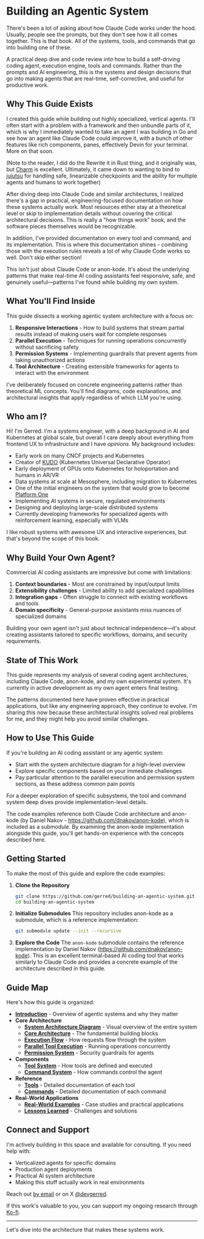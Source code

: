 # Building an Agentic System

There's been a lot of asking about how Claude Code works under the hood. Usually, people see the prompts, but they don't see how it all comes together. This is that book. All of the systems, tools, and commands that go into building one of these.

A practical deep dive and code review into how to build a self-driving coding agent, execution engine, tools and commands. Rather than the prompts and AI engineering, this is the systems and design decisions that go into making agents that are real-time, self-corrective, and useful for productive work.

## Why This Guide Exists

I created this guide while building out highly specialized, vertical agents. I'll often start with a problem with a framework and then unbundle parts of it, which is why I immediately wanted to take an agent I was building in Go and see how an agent like Claude Code could improve it, with a bunch of other features like rich components, panes, effectively Devin for your terminal. More on that soon.

(Note to the reader, I did do the Rewrite it in Rust thing, and it originally was, but [Charm](https://charm.sh) is excellent. Ultimately, it came down to wanting to bind to [jujutsu](https://github.com/jj-vcs/jj) for handling safe, linearizable checkpoints and the ability for multiple agents and humans to work together)

After diving deep into Claude Code and similar architectures, I realized there's a gap in practical, engineering-focused documentation on how these systems actually work. Most resources either stay at a theoretical level or skip to implementation details without covering the critical architectural decisions. This is really a "how things work" book, and the software pieces themselves would be recognizable.

In addition, I've provided documentation on every tool and command, and its implementation. This is where this documentation shines - combining those with the execution rules reveals a lot of why Claude Code works so well. Don't skip either section!

This isn't just about Claude Code or anon-kode. It's about the underlying patterns that make real-time AI coding assistants feel responsive, safe, and genuinely useful—patterns I've found while building my own system.

## What You'll Find Inside

This guide dissects a working agentic system architecture with a focus on:

1. **Responsive Interactions** - How to build systems that stream partial results instead of making users wait for complete responses
2. **Parallel Execution** - Techniques for running operations concurrently without sacrificing safety
3. **Permission Systems** - Implementing guardrails that prevent agents from taking unauthorized actions
4. **Tool Architecture** - Creating extensible frameworks for agents to interact with the environment

I've deliberately focused on concrete engineering patterns rather than theoretical ML concepts. You'll find diagrams, code explanations, and architectural insights that apply regardless of which LLM you're using.

## Who am I?

Hi! I'm Gerred. I'm a systems engineer, with a deep background in AI and Kubernetes at global scale, but overall I care deeply about everything from frontend UX to infrastructure and I have _opinions_. My background includes:

- Early work on many CNCF projects and Kubernetes
- Creator of [KUDO](https://kudo.dev) (Kubernetes Universal Declarative Operator)
- Early deployment of GPUs onto Kubernetes for holoportation and humans in AR/VR
- Data systems at scale at Mesosphere, including migration to Kubernetes
- One of the initial engineers on the system that would grow to become [Platform One](https://p1.dso.mil/)
- Implementing AI systems in secure, regulated environments
- Designing and deploying large-scale distributed systems
- Currently developing frameworks for specialized agents with reinforcement learning, especially with VLMs

I like robust systems with awesome UX and interactive experiences, but that's beyond the scope of this book.

## Why Build Your Own Agent?

Commercial AI coding assistants are impressive but come with limitations:

1. **Context boundaries** - Most are constrained by input/output limits
2. **Extensibility challenges** - Limited ability to add specialized capabilities
3. **Integration gaps** - Often struggle to connect with existing workflows and tools
4. **Domain specificity** - General-purpose assistants miss nuances of specialized domains

Building your own agent isn't just about technical independence—it's about creating assistants tailored to specific workflows, domains, and security requirements.

## State of This Work

This guide represents my analysis of several coding agent architectures, including Claude Code, anon-kode, and my own experimental system. It's currently in active development as my own agent enters final testing.

The patterns documented here have proven effective in practical applications, but like any engineering approach, they continue to evolve. I'm sharing this now because these architectural insights solved real problems for me, and they might help you avoid similar challenges.

## How to Use This Guide

If you're building an AI coding assistant or any agentic system:

- Start with the system architecture diagram for a high-level overview
- Explore specific components based on your immediate challenges
- Pay particular attention to the parallel execution and permission system sections, as these address common pain points

For a deeper exploration of specific subsystems, the tool and command system deep dives provide implementation-level details.

The code examples reference both Claude Code architecture and anon-kode (by Daniel Nakov - https://github.com/dnakov/anon-kode), which is included as a submodule. By examining the anon-kode implementation alongside this guide, you'll get hands-on experience with the concepts described here.

## Getting Started

To make the most of this guide and explore the code examples:

1. **Clone the Repository**
   ```bash
   git clone https://github.com/gerred/building-an-agentic-system.git
   cd building-an-agentic-system
   ```

2. **Initialize Submodules**
   This repository includes anon-kode as a submodule, which is a reference implementation:
   ```bash
   git submodule update --init --recursive
   ```

3. **Explore the Code**
   The `anon-kode` submodule contains the reference implementation by Daniel Nakov (https://github.com/dnakov/anon-kode). This is an excellent terminal-based AI coding tool that works similarly to Claude Code and provides a concrete example of the architecture described in this guide.

## Guide Map

Here's how this guide is organized:

- **[Introduction](introduction.md)** - Overview of agentic systems and why they matter
- **Core Architecture**
  - **[System Architecture Diagram](system-architecture-diagram.md)** - Visual overview of the entire system
  - **[Core Architecture](core-architecture.md)** - The fundamental building blocks
  - **[Execution Flow](execution-flow-in-detail.md)** - How requests flow through the system
  - **[Parallel Tool Execution](parallel-tool-execution.md)** - Running operations concurrently
  - **[Permission System](the-permission-system.md)** - Security guardrails for agents
- **Components**
  - **[Tool System](tool-system-deep-dive.md)** - How tools are defined and executed
  - **[Command System](command-system-deep-dive.md)** - How commands control the agent
- **Reference**
  - **[Tools](tools/)** - Detailed documentation of each tool
  - **[Commands](commands/)** - Detailed documentation of each command
- **Real-World Applications**
  - **[Real-World Examples](real-world-examples.md)** - Case studies and practical applications
  - **[Lessons Learned](lessons-learned-and-implementation-challenges.md)** - Challenges and solutions

## Connect and Support

I'm actively building in this space and available for consulting. If you need help with:

- Verticalized agents for specific domains
- Production agent deployments
- Practical AI system architecture
- Making this stuff actually work in real environments

Reach out [by email](mailto:hello@gerred.org) or on X [@devgerred](https://x.com/devgerred).

If this work's valuable to you, you can support my ongoing research through [Ko-fi](https://ko-fi.com/gerred).

---

Let's dive into the architecture that makes these systems work.